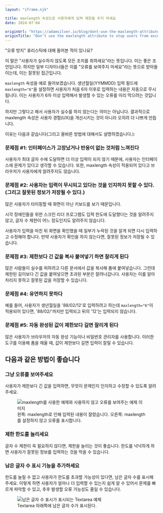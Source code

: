 ```yaml
---
layout: "iframe.njk"

title: maxlength 속성으로 사용자에게 입력 제한을 두지 마세요
date: 2024-07-04

originUrl: "https://adamsilver.io/blog/dont-use-the-maxlength-attribute-to-stop-users-from-exceeding-the-limit/"
originTitle: "Don’t use the maxlength attribute to stop users from exceeding the limit"
---
```


"오류 방지" 휴리스틱에 대해 들어본 적이 있나요?

이 말은 "사용자가 실수하지 않도록 모든 조치를 취하세요"라는 뜻입니다. 이는 좋은 조언입니다. 하지만 일부 디자이너들은 이를 "오류를 보여주지 마세요"라는 뜻으로 받아들이는데, 이는 잘못된 접근입니다.

`maxlength` 속성을 예로 들어보겠습니다. 생년월일(YYMMDD) 입력 필드에 `maxlength="6"`을 설정하면 사용자가 처음 6자 이후로 입력하는 내용은 자동으로 무시됩니다. 이는 사용자가 6자 이상 입력해서 발생할 수 있는 오류를 미리 막으려는 것입니다.

하지만 그렇다고 해서 사용자가 실수를 하지 않는다는 의미는 아닙니다. 결과적으로 maxlength 속성은 사용자 경험(UX)을 개선시키는 것이 아니라 오히려 더 나쁘게 만듭니다. 

이유는 다음과 같습니다(그리고 올바른 방법에 대해서도 설명하겠습니다.):

### 문제점 #1: 인터페이스가 고장났거나 반응이 없는 것처럼 느껴진다

사용자가 최대 글자 수에 도달하면 더 이상 입력이 되지 않기 때문에, 사용자는 인터페이스에 문제가 있다고 생각할 수 있습니다. 또한, maxlength 속성이 적용되어 있다고 브라우저가 사용자에게 알려주지도 않습니다.

### 문제점 #2: 사용자는 입력이 무시되고 있다는 것을 인지하지 못할 수 있다. (그리고 잘못된 정보가 저장될 수 있다.)

많은 사용자가 타이핑할 때 화면이 아닌 키보드를 보기 때문입니다. 

시각 장애인들을 위한 스크린 리더 프로그램도 입력 한도에 도달했다는 것을 알려주지 않고, 글자 수 제한이 어느 정도인지도 알려주지 않습니다.

사용자가 입력을 마친 뒤 화면을 확인했을 때 일부가 누락된 것을 알게 되면 다시 입력하고 수정해야 합니다. 만약 사용자가 확인을 하지 않는다면, 잘못된 정보가 저장될 수 있습니다.

### 문제점 #3: 제한보다 긴 값을 복사 붙여넣기 하면 잘리게 된다

많은 사람들이 실수를 피하려고 다른 문서에서 값을 복사해 폼에 붙여넣습니다. 그런데 제한된 길이보다 긴 값을 붙여넣으면 초과된 부분은 잘려나갑니다. 사용자는 이를 알아차리지 못하고 잘못된 값을 저장할 수 있습니다.

### 문제점 #4: 유연하지 못하다

예를 들어, 사용자가 생년월일을 '88/02/12'로 입력하려고 하는데 `maxlength="6"`이 적용되어 있다면, '88/02/'까지만 입력되고 뒤의 '12'는 입력되지 않습니다.

### 문제점 #5: 자동 완성된 값이 제한보다 길면 잘리게 된다

많은 사용자가 브라우저의 자동 완성 기능이나 비밀번호 관리자를 사용합니다. 이러한 도구를 이용해 폼을 채울 때, 값이 제한보다 길면 입력이 잘릴 수 있습니다.

## 다음과 같은 방법이 좋습니다

### 그냥 오류를 보여주세요

사용자가 제한보다 긴 값을 입력하면, 무엇이 문제인지 인지하고 수정할 수 있도록 알려주세요.

<figure>
<img src="/assets/images/dont-use-the-maxlength-attribute-to-stop-users-from-exceeding-the-limit/max-length.png" alt="maxlength를 사용한 예제와 사용하지 않고 오류를 보여주는 예제 이미지" />
<figcaption>왼쪽: maxlength로 인해 입력된 내용이 잘렸습니다. 오른쪽: maxlength를 설정하지 않고 오류를 표시합니다.</figcaption>
</figure>

### 제한 한도를 늘리세요

글자 수 제한이 꼭 필요하지 않다면, 제한을 늘리는 것이 좋습니다. 한도를 넉넉하게 하면 사용자가 잘못된 정보를 입력하는 것을 막을 수 있습니다.

### 남은 글자 수 표시 기능을 추가하세요

한도를 늘릴 수 없고 사용자가 한도를 초과할 가능성이 있다면, 남은 글자 수를 표시해 주세요. 이렇게 하면 사용자가 얼마나 더 입력할 수 있는지 쉽게 알 수 있어서 문제를 빠르게 파악할 수 있고, 추후 발생할 오류 가능성도 줄일 수 있습니다.  

<figure>
<img src="/assets/images/dont-use-the-maxlength-attribute-to-stop-users-from-exceeding-the-limit/character-count.png" alt="남은 글자 수 표시가 표시되는 Textarea 예제" />
<figcaption>Textarea 아래쪽에 남은 글자 수가 표시된다.</figcaption>
</figure>
